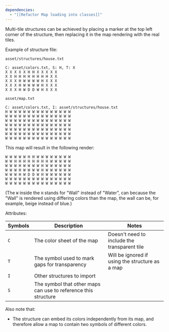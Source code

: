 ```yaml
---
dependencies:
  - "[[Refactor Map loading into classes]]"
---
```

Multi-tile structures can be achieved by placing a marker at the top left corner of the structure, then replacing it in the map rendering with the real tiles.

Example of structure file:

`asset/structures/house.txt`

```
C: asset/colors.txt, S: H, T: X
X X X X X H H X X X X X
X X H H H H H H H H X X
X X X H W W W W H X X X
X X X H W W W W H X X X
X X X H W D D W H X X X
```

`asset/map.txt`
```
C: asset/colors.txt, I: asset/structures/house.txt 
H W W W W W W W W W W W W W W
W W W W W W W W W W W W W W W
W W W W W W W W W W W W W W W
W W W W W W W W W W W W W W W
W W W W W W W W W W W W W W W
W W W W W W W W W W W W W W W
W W W W W W W W W W W W W W W
```

This map will result in the following render:

```
W W W W W H H W W W W W W W W
W W H H H H H H H H W W W W W
W W W H W W W W H W W W W W W
W W W H W W W W H W W W W W W
W W W H W D D W H W W W W W W
W W W W W W W W W W W W W W W
W W W W W W W W W W W W W W W
```
(The `W` inside the `H` stands for "Wall" instead of "Water", can because the "Wall" is rendered using differing colors than the map, the wall can be, for example, beige instead of blue.)

Attributes:


| Symbols | Description                                                    | Notes                                           |
| ------- | -------------------------------------------------------------- | ----------------------------------------------- |
| `C`     | The color sheet of the map                                     | Doesn't need to include the transparent tile    |
| `T`     | The symbol used to mark gaps for transparency                  | Will be ignored if using the structure as a map |
| `I`     | Other structures to import                                     |                                                 |
| `S`     | The symbol that other maps can use to reference this structure |                                                 |


Also note that:
- The structure can embed its colors independently from its map, and therefore allow a map to contain two symbols of different colors.